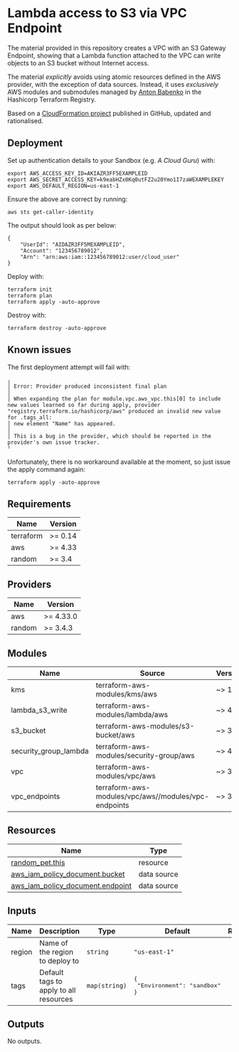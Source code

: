 # Lambda access to S3 via VPC Endpoint

The material provided in this repository creates a VPC with an S3 Gateway Endpoint, showing that a Lambda function attached to the VPC can write objects to an S3 bucket without Internet access.

The material *explicitly* avoids using atomic resources defined in the AWS provider, with the exception of data sources. Instead, it uses *exclusively* AWS modules and submodules managed by [Anton Babenko](https://registry.terraform.io/namespaces/antonbabenko) in the Hashicorp Terraform Registry.

Based on a [CloudFormation project](https://github.com/gford1000-aws/lambda_s3_access_using_vpc_endpoint) published in GitHub, updated and rationalised.

## Deployment

Set up authentication details to your Sandbox (e.g. *A Cloud Guru*) with:
```commandline
export AWS_ACCESS_KEY_ID=AKIAZR3FF5EXAMPLEID
export AWS_SECRET_ACCESS_KEY=k9eabHZx0Kq0utFZ2u20Ymo1I7zaWEXAMPLEKEY
export AWS_DEFAULT_REGION=us-east-1
```

Ensure the above are correct by running:
```commandline
aws sts get-caller-identity
```

The output should look as per below:
```commandline
{
    "UserId": "AIDAZR3FF5MEXAMPLEID",
    "Account": "123456789012",
    "Arn": "arn:aws:iam::123456789012:user/cloud_user"
}
```

Deploy with:
```commandline
terraform init
terraform plan
terraform apply -auto-approve
```

Destroy with:
```commandline
terraform destroy -auto-approve
```

## Known issues
The first deployment attempt will fail with:
```commandline
╷
│ Error: Provider produced inconsistent final plan
│
│ When expanding the plan for module.vpc.aws_vpc.this[0] to include new values learned so far during apply, provider "registry.terraform.io/hashicorp/aws" produced an invalid new value for .tags_all:
│ new element "Name" has appeared.
│
│ This is a bug in the provider, which should be reported in the provider's own issue tracker.
╵
```

Unfortunately, there is no workaround available at the moment, so just issue the apply command again:
```commandline
terraform apply -auto-approve
```

<!-- BEGIN_TF_DOCS -->
## Requirements

| Name | Version |
|------|---------|
| terraform | >= 0.14 |
| aws | >= 4.33 |
| random | >= 3.4 |

## Providers

| Name | Version   |
|------|-----------|
| aws | >= 4.33.0 |
| random | >= 3.4.3  |

## Modules

| Name | Source | Version |
|------|--------|---------|
| kms | terraform-aws-modules/kms/aws | ~> 1.0 |
| lambda_s3_write | terraform-aws-modules/lambda/aws | ~> 4.0 |
| s3_bucket | terraform-aws-modules/s3-bucket/aws | ~> 3.0 |
| security_group_lambda | terraform-aws-modules/security-group/aws | ~> 4.0 |
| vpc | terraform-aws-modules/vpc/aws | ~> 3.0 |
| vpc_endpoints | terraform-aws-modules/vpc/aws//modules/vpc-endpoints | ~> 3.0 |

## Resources

| Name | Type |
|------|------|
| [random_pet.this](https://registry.terraform.io/providers/hashicorp/random/latest/docs/resources/pet) | resource |
| [aws_iam_policy_document.bucket](https://registry.terraform.io/providers/hashicorp/aws/latest/docs/data-sources/iam_policy_document) | data source |
| [aws_iam_policy_document.endpoint](https://registry.terraform.io/providers/hashicorp/aws/latest/docs/data-sources/iam_policy_document) | data source |

## Inputs

| Name | Description | Type | Default | Required |
|------|-------------|------|---------|:--------:|
| region | Name of the region to deploy to | `string` | `"us-east-1"` | no |
| tags | Default tags to apply to all resources | `map(string)` | <pre>{<br>  "Environment": "sandbox"<br>}</pre> | no |

## Outputs

No outputs.
<!-- END_TF_DOCS -->
